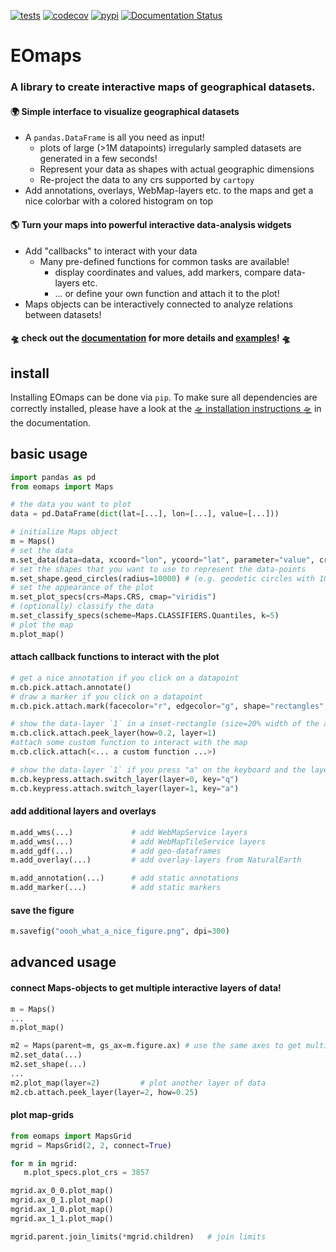 [![tests](https://github.com/raphaelquast/EOmaps/actions/workflows/testMaps.yml/badge.svg?branch=master)](https://github.com/raphaelquast/EOmaps/actions/workflows/testMaps.yml)
[![codecov](https://codecov.io/gh/raphaelquast/EOmaps/branch/dev/graph/badge.svg?token=25M85P7MJG)](https://codecov.io/gh/raphaelquast/EOmaps)
[![pypi](https://img.shields.io/pypi/v/eomaps)](https://pypi.org/project/eomaps/)
[![Documentation Status](https://readthedocs.org/projects/eomaps/badge/?version=latest)](https://eomaps.readthedocs.io/en/latest/?badge=latest)
# EOmaps

### A library to create interactive maps of geographical datasets.

#### 🌍 Simple interface to visualize geographical datasets  
- A `pandas.DataFrame` is all you need as input!
  - plots of large (>1M datapoints) irregularly sampled datasets are generated in a few seconds!
  - Represent your data as shapes with actual geographic dimensions
  - Re-project the data to any crs supported by `cartopy`
- Add annotations, overlays, WebMap-layers etc. to the maps and get a nice colorbar with a colored histogram on top  

#### 🌎 Turn your maps into powerful interactive data-analysis widgets
- Add "callbacks" to interact with your data
   - Many pre-defined functions for common tasks are available!
      - display coordinates and values, add markers, compare data-layers etc.
      - ... or define your own function and attach it to the plot!
- Maps objects can be interactively connected to analyze relations between datasets!

#### 🛸 check out the [documentation](https://eomaps.readthedocs.io) for more details and [examples](https://eomaps.readthedocs.io/en/latest/EOmaps_examples.html)! 🛸


## install

Installing EOmaps can be done via `pip`. To make sure all dependencies are correctly installed, please have a look at the [🛸 installation instructions 🛸](https://eomaps.readthedocs.io/en/latest/usage.html#installation) in the documentation.


## basic usage
```python
import pandas as pd
from eomaps import Maps

# the data you want to plot
data = pd.DataFrame(dict(lat=[...], lon=[...], value=[...]))

# initialize Maps object
m = Maps()
# set the data
m.set_data(data=data, xcoord="lon", ycoord="lat", parameter="value", crs=4326)
# set the shapes that you want to use to represent the data-points
m.set_shape.geod_circles(radius=10000) # (e.g. geodetic circles with 10km radius)
# set the appearance of the plot
m.set_plot_specs(crs=Maps.CRS, cmap="viridis")
# (optionally) classify the data
m.set_classify_specs(scheme=Maps.CLASSIFIERS.Quantiles, k=5)
# plot the map
m.plot_map()
```
#### attach callback functions to interact with the plot
```python
# get a nice annotation if you click on a datapoint
m.cb.pick.attach.annotate()
# draw a marker if you click on a datapoint
m.cb.pick.attach.mark(facecolor="r", edgecolor="g", shape="rectangles", radius=1, radius_crs=4326)

# show the data-layer `1` in a inset-rectangle (size=20% width of the axes) if you click on the map
m.cb.click.attach.peek_layer(how=0.2, layer=1)
#attach some custom function to interact with the map
m.cb.click.attach(<... a custom function ...>)

# show the data-layer `1` if you press "a" on the keyboard and the layer `0` if you press "q"
m.cb.keypress.attach.switch_layer(layer=0, key="q")
m.cb.keypress.attach.switch_layer(layer=1, key="a")
```
#### add additional layers and overlays
```python
m.add_wms(...)             # add WebMapService layers
m.add_wms(...)             # add WebMapTileService layers
m.add_gdf(...)             # add geo-dataframes
m.add_overlay(...)         # add overlay-layers from NaturalEarth

m.add_annotation(...)      # add static annotations
m.add_marker(...)          # add static markers
```
#### save the figure
```python
m.savefig("oooh_what_a_nice_figure.png", dpi=300)  
```
## advanced usage
#### connect Maps-objects to get multiple interactive layers of data!
```python
m = Maps()
...
m.plot_map()

m2 = Maps(parent=m, gs_ax=m.figure.ax) # use the same axes to get multiple interactive data-layers
m2.set_data(...)
m2.set_shape(...)
...
m2.plot_map(layer=2)         # plot another layer of data
m2.cb.attach.peek_layer(layer=2, how=0.25)
```
#### plot map-grids
```python
from eomaps import MapsGrid
mgrid = MapsGrid(2, 2, connect=True)

for m in mgrid:
   m.plot_specs.plot_crs = 3857

mgrid.ax_0_0.plot_map()
mgrid.ax_0_1.plot_map()
mgrid.ax_1_0.plot_map()
mgrid.ax_1_1.plot_map()

mgrid.parent.join_limits(*mgrid.children)   # join limits
```
